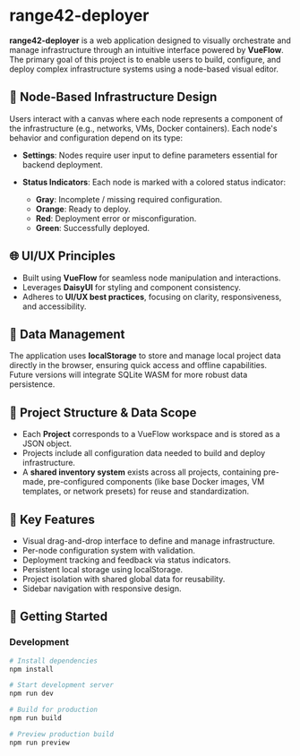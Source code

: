 # range42-deployer

**range42-deployer** is a web application designed to visually orchestrate and manage infrastructure through an intuitive interface powered by **VueFlow**. The primary goal of this project is to enable users to build, configure, and deploy complex infrastructure systems using a node-based visual editor.

## 🔧 Node-Based Infrastructure Design

Users interact with a canvas where each node represents a component of the infrastructure (e.g., networks, VMs, Docker containers). Each node's behavior and configuration depend on its type:

* **Settings**: Nodes require user input to define parameters essential for backend deployment.
* **Status Indicators**: Each node is marked with a colored status indicator:

  * **Gray**: Incomplete / missing required configuration.
  * **Orange**: Ready to deploy.
  * **Red**: Deployment error or misconfiguration.
  * **Green**: Successfully deployed.

## 🌐 UI/UX Principles

* Built using **VueFlow** for seamless node manipulation and interactions.
* Leverages **DaisyUI** for styling and component consistency.
* Adheres to **UI/UX best practices**, focusing on clarity, responsiveness, and accessibility.

## 💾 Data Management

The application uses **localStorage** to store and manage local project data directly in the browser, ensuring quick access and offline capabilities. Future versions will integrate SQLite WASM for more robust data persistence.

## 📁 Project Structure & Data Scope

* Each **Project** corresponds to a VueFlow workspace and is stored as a JSON object.
* Projects include all configuration data needed to build and deploy infrastructure.
* A **shared inventory system** exists across all projects, containing pre-made, pre-configured components (like base Docker images, VM templates, or network presets) for reuse and standardization.

## 🧩 Key Features

* Visual drag-and-drop interface to define and manage infrastructure.
* Per-node configuration system with validation.
* Deployment tracking and feedback via status indicators.
* Persistent local storage using localStorage.
* Project isolation with shared global data for reusability.
* Sidebar navigation with responsive design.

## 🚀 Getting Started

### Development

```bash
# Install dependencies
npm install

# Start development server
npm run dev

# Build for production
npm run build

# Preview production build
npm run preview
```
